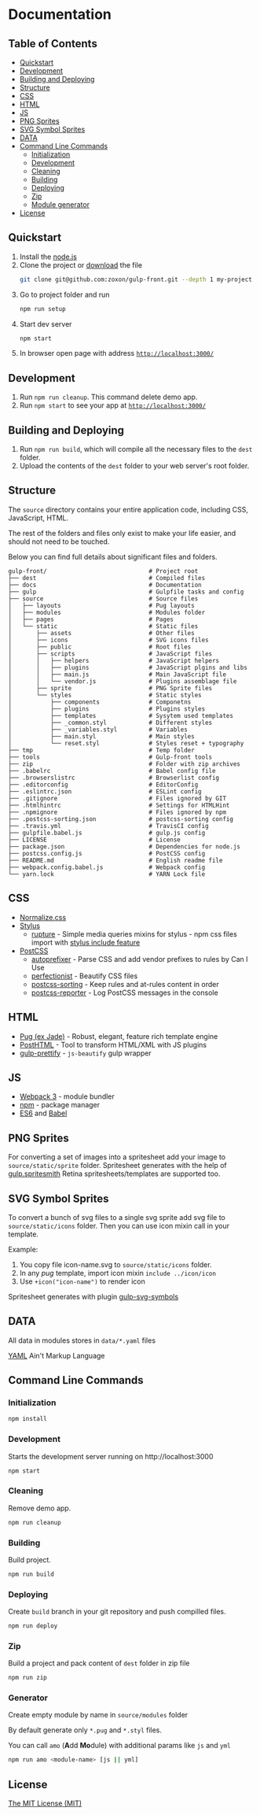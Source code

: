 # Documentation

## Table of Contents

* [Quickstart](#quickstart)
* [Development](#development)
* [Building and Deploying](#building-and-deploying)
* [Structure](#structure)
* [CSS](#css)
* [HTML](#html)
* [JS](#js)
* [PNG Sprites](#png-sprites)
* [SVG Symbol Sprites](#svg-symbol-sprites)
* [DATA](#data)
* [Command Line Commands](#command-line-commands)
  * [Initialization](#initialization)
  * [Development](#development)
  * [Cleaning](#cleaning)
  * [Building](#building)
  * [Deploying](#deploying)
  * [Zip](#zip)
  * [Module generator](#module-generator)
* [License](#license)

<a name="quickstart"></a>

## Quickstart

1. Install the [node.js](https://nodejs.org)
2. Clone the project or [download](https://github.com/zoxon/gulp-front/archive/master.zip) the file
   ```sh
   git clone git@github.com:zoxon/gulp-front.git --depth 1 my-project
   ```
3. Go to project folder and run
   ```sh
   npm run setup
   ```
4. Start dev server
   ```sh
   npm start
   ```
5. In browser open page with address [`http://localhost:3000/`](http://localhost:3000/)

<a name="development"></a>

## Development

1. Run `npm run cleanup`. This command delete demo app.
2. Run `npm start` to see your app at [`http://localhost:3000/`](http://localhost:3000/)

<a name="building-and-deploying"></a>

## Building and Deploying

1. Run `npm run build`, which will compile all the necessary files to the `dest` folder.
2. Upload the contents of the `dest` folder to your web server's root folder.

<a name="structure"></a>

## Structure

The `source` directory contains your entire application code, including CSS, JavaScript, HTML.

The rest of the folders and files only exist to make your life easier, and should not need to be touched.

Below you can find full details about significant files and folders.

```
gulp-front/                             # Project root
├── dest                                # Compiled files
├── docs                                # Documentation
├── gulp                                # Gulpfile tasks and config
├── source                              # Source files
│   ├── layouts                         # Pug layouts
│   ├── modules                         # Modules folder
│   ├── pages                           # Pages
│   └── static                          # Static files
│       ├── assets                      # Other files
│       ├── icons                       # SVG icons files
│       ├── public                      # Root files
│       ├── scripts                     # JavaScript files
│       │   ├── helpers                 # JavaScript helpers
│       │   ├── plugins                 # JavaScript plgins and libs
│       │   ├── main.js                 # Main JavaScript file
│       │   └── vendor.js               # Plugins assemblage file
│       ├── sprite                      # PNG Sprite files
│       └── styles                      # Static styles
│           ├── components              # Componetns
│           ├── plugins                 # Plugins styles
│           ├── templates               # Sysytem used templates
│           ├── _common.styl            # Different styles
│           ├── _variables.styl         # Variables
│           ├── main.styl               # Main styles
│           └── reset.styl              # Styles reset + typography
├── tmp                                 # Temp folder
├── tools                               # Gulp-front tools
├── zip                                 # Folder with zip archives
├── .babelrc                            # Babel config file
├── .browserslistrc                     # Browserlist config
├── .editorconfig                       # EditorConfig
├── .eslintrc.json                      # ESLint config
├── .gitignore                          # Files ignored by GIT
├── .htmlhintrc                         # Settings for HTMLHint
├── .npmignore                          # Files ignored by npm
├── .postcss-sorting.json               # postcss-sorting config
├── .travis.yml                         # TravisCI config
├── gulpfile.babel.js                   # gulp.js config
├── LICENSE                             # License
├── package.json                        # Dependencies for node.js
├── postcss.config.js                   # PostCSS config
├── README.md                           # English readme file
├── webpack.config.babel.js             # Webpack config
└── yarn.lock                           # YARN Lock file
```

<a name="css"></a>

## CSS

* [Normalize.css](https://necolas.github.io/normalize.css/)
* [Stylus](http://stylus-lang.com/)
  * [rupture](https://github.com/jescalan/rupture) - Simple media queries mixins for stylus - npm css files import with [stylus include feature](https://github.com/jescalan/accord/blob/master/docs/stylus.md#include)
* [PostCSS](http://postcss.org/)
  * [autoprefixer](https://github.com/postcss/autoprefixer) - Parse CSS and add vendor prefixes to rules by Can I Use
  * [perfectionist](https://github.com/ben-eb/perfectionist) - Beautify CSS files
  * [postcss-sorting](https://github.com/hudochenkov/postcss-sorting) - Keep rules and at-rules content in order
  * [postcss-reporter](https://github.com/postcss/postcss-reporter) - Log PostCSS messages in the console

<a name="html"></a>

## HTML

* [Pug (ex Jade)](https://pugjs.org/) - Robust, elegant, feature rich template engine
* [PostHTML](https://github.com/posthtml/posthtml) - Tool to transform HTML/XML with JS plugins
* [gulp-prettify](https://github.com/jonschlinkert/gulp-prettify) - `js-beautify` gulp wrapper

<a name="js"></a>

## JS

* [Webpack 3](https://webpack.js.org/) - module bundler
* [npm](https://www.npmjs.com/) - package manager
* [ES6](http://es6-features.org/) and [Babel](https://babeljs.io/)

<a name="png-sprites"></a>

## PNG Sprites

For converting a set of images into a spritesheet add your image to `source/static/sprite` folder.
Spritesheet generates with the help of [gulp.spritesmith](https://github.com/twolfson/gulp.spritesmith)
Retina spritesheets/templates are supported too.

<a name="svg-symbol-sprites"></a>

## SVG Symbol Sprites

To convert a bunch of svg files to a single svg sprite add svg file to `source/static/icons` folder.
Then you can use icon mixin call in your template.

Example:

1. You copy file icon-name.svg to `source/static/icons` folder.
2. In any _pug_ template, import icon mixin `include ../icon/icon`
3. Use `+icon("icon-name")` to render icon

Spritesheet generates with plugin [gulp-svg-symbols](https://github.com/Hiswe/gulp-svg-symbols)

<a name="data"></a>

## DATA

All data in modules stores in `data/*.yaml` files

[YAML](http://yaml.org/) Ain't Markup Language

<a name="command-line-commands"></a>

## Command Line Commands

<a name="initialization"></a>

### Initialization

```sh
npm install
```

<a name="development"></a>

### Development

Starts the development server running on http://localhost:3000

```sh
npm start
```

<a name="cleaning"></a>

### Cleaning

Remove demo app.

```sh
npm run cleanup
```

<a name="building"></a>

### Building

Build project.

```sh
npm run build
```

<a name="deploying"></a>

### Deploying

Create `build` branch in your git repository and push compilled files.

```sh
npm run deploy
```

<a name="zip"></a>

### Zip

Build a project and pack content of `dest` folder in zip file

```sh
npm run zip
```

<a name="module-generator"></a>

### Generator

Create empty module by name in `source/modules` folder

By default generate only `*.pug` and `*.styl` files.

You can call `amo` (**A**dd **Mo**dule) with additional params like `js` and `yml`

```sh
npm run amo <module-name> [js || yml]
```

<a name="license"></a>

## License

[The MIT License (MIT)](../LICENSE)
